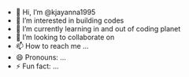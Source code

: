 - 👋 Hi, I’m @kjayanna1995
- 👀 I’m interested in building codes
- 🌱 I’m currently learning in and out of coding planet
- 💞️ I’m looking to collaborate on 
- 📫 How to reach me ...
- 😄 Pronouns: ...
- ⚡ Fun fact: ...

<!---
kjayanna1995/kjayanna1995 is a ✨ special ✨ repository because its `README.md` (this file) appears on your GitHub profile.
You can click the Preview link to take a look at your changes.
--->
